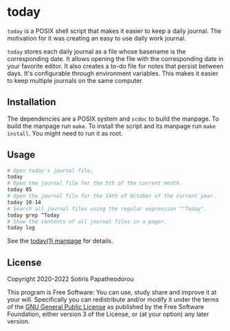 # today

`today` is a POSIX shell script that makes it easier to keep a daily journal.
The motivation for it was creating an easy to use daily work journal.

`today` stores each daily journal as a file whose basename is the corresponding
date. It allows opening the file with the corresponding date in your favorite
editor. It also creates a to-do file for notes that persist between days. It's
configurable through environment variables. This makes it easier to keep
multiple journals on the same computer.


## Installation

The dependencies are a POSIX system and `scdoc` to build the manpage. To build
the manpage run `make`. To install the script and its manpage run `make
install`. You might need to run it as root.


## Usage

``` sh
# Open today's journal file.
today
# Open the journal file for the 5th of the current month.
today 05
# Open the journal file for the 14th of October of the current year.
today 10-14
# Search all journal files using the regular expression "^Today".
today grep ^Today
# Show the contents of all journal files in a pager.
today log
```
 
See the [today(1) manpage](https://git.sr.ht/~sotirisp/today/tree/master/item/doc/today.1.scd)
for details.


## License

Copyright 2020-2022 Sotiris Papatheodorou

This program is Free Software: You can use, study share and improve it at your
will. Specifically you can redistribute and/or modify it under the terms of the
[GNU General Public License](https://www.gnu.org/licenses/gpl.html) as
published by the Free Software Foundation, either version 3 of the License, or
(at your option) any later version.

<!-- SPDX-FileCopyrightText: 2020-2022 Sotiris Papatheodorou -->
<!-- SPDX-License-Identifier: GPL-3.0-or-later -->
